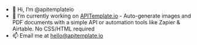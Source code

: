 - 👋 Hi, I’m @apitemplateio
- 🌱 I’m currently working on [APITemplate.io](https://apitemplate.io) - Auto-generate images and PDF documents with a simple API or automation tools like Zapier & Airtable. No CSS/HTML required
- 📫 Email me at hello@apitemplate.io

<!---
apitemplateio/apitemplateio is a ✨ special ✨ repository because its `README.md` (this file) appears on your GitHub profile.
You can click the Preview link to take a look at your changes.
--->
